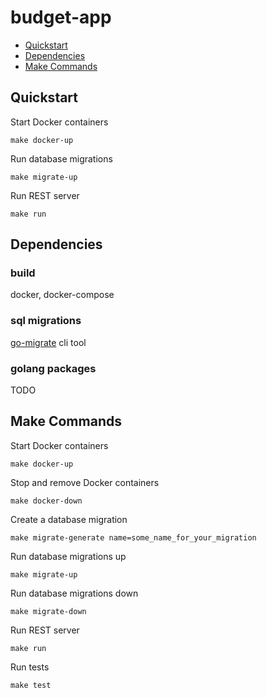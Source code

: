 # budget-app

* [Quickstart](#quickstart)
* [Dependencies](#dependencies)
* [Make Commands](#make-commands)

## Quickstart

Start Docker containers
```
make docker-up
```

Run database migrations
```
make migrate-up
```

Run REST server
```
make run
```

## Dependencies

### build
docker, docker-compose

### sql migrations
[go-migrate](https://github.com/golang-migrate/migrate) cli tool

### golang packages

TODO

## Make Commands

Start Docker containers
```
make docker-up
```

Stop and remove Docker containers
```
make docker-down
```

Create a database migration
```
make migrate-generate name=some_name_for_your_migration
```

Run database migrations up
```
make migrate-up
```

Run database migrations down
```
make migrate-down
```

Run REST server
```
make run
```

Run tests
```
make test
```